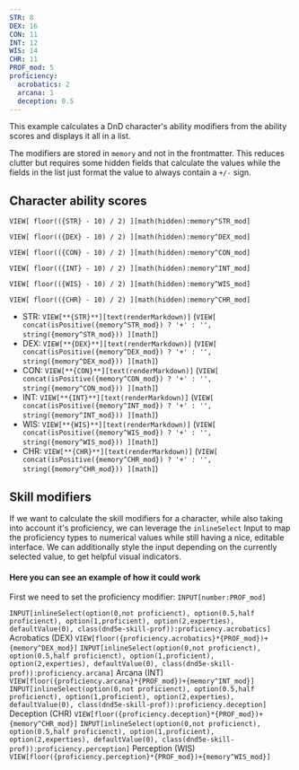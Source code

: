 ```yaml
---
STR: 8
DEX: 16
CON: 11
INT: 12
WIS: 14
CHR: 11
PROF_mod: 5
proficiency:
  acrobatics: 2
  arcana: 1
  deception: 0.5
---
```


This example calculates a DnD character's ability modifiers from the ability scores and displays it all in a list.

The modifiers are stored in `memory` and not in the frontmatter. This reduces clutter but requires some hidden fields that calculate the values while the fields in the list just format the value to always contain a `+/-` sign.


## Character ability scores

```meta-bind
VIEW[ floor(({STR} - 10) / 2) ][math(hidden):memory^STR_mod]
```
```meta-bind
VIEW[ floor(({DEX} - 10) / 2) ][math(hidden):memory^DEX_mod]
```
```meta-bind
VIEW[ floor(({CON} - 10) / 2) ][math(hidden):memory^CON_mod]
```
```meta-bind
VIEW[ floor(({INT} - 10) / 2) ][math(hidden):memory^INT_mod]
```
```meta-bind
VIEW[ floor(({WIS} - 10) / 2) ][math(hidden):memory^WIS_mod]
```
```meta-bind
VIEW[ floor(({CHR} - 10) / 2) ][math(hidden):memory^CHR_mod]
```

- STR: `VIEW[**{STR}**][text(renderMarkdown)]` (`VIEW[ concat(isPositive({memory^STR_mod}) ? '+' : '', string({memory^STR_mod})) ][math]`)
- DEX: `VIEW[**{DEX}**][text(renderMarkdown)]` (`VIEW[ concat(isPositive({memory^DEX_mod}) ? '+' : '', string({memory^DEX_mod})) ][math]`)
- CON: `VIEW[**{CON}**][text(renderMarkdown)]` (`VIEW[ concat(isPositive({memory^CON_mod}) ? '+' : '', string({memory^CON_mod})) ][math]`)
- INT: `VIEW[**{INT}**][text(renderMarkdown)]` (`VIEW[ concat(isPositive({memory^INT_mod}) ? '+' : '', string({memory^INT_mod})) ][math]`)
- WIS: `VIEW[**{WIS}**][text(renderMarkdown)]` (`VIEW[ concat(isPositive({memory^WIS_mod}) ? '+' : '', string({memory^WIS_mod})) ][math]`)
- CHR: `VIEW[**{CHR}**][text(renderMarkdown)]` (`VIEW[ concat(isPositive({memory^CHR_mod}) ? '+' : '', string({memory^CHR_mod})) ][math]`)

## Skill modifiers

If we want to calculate the skill modifiers for a character, while also taking into account it's proficiency, we can leverage the `inlineSelect` Input to map the proficiency types to numerical values while still having a nice, editable interface.
We can additionally style the input depending on the currently selected value, to get helpful visual indicators.

#### Here you can see an example of how it could work

First we need to set the proficiency modifier: `INPUT[number:PROF_mod]`

`INPUT[inlineSelect(option(0,not proficienct), option(0.5,half proficienct), option(1,proficient), option(2,experties), defaultValue(0), class(dnd5e-skill-prof)):proficiency.acrobatics]` Acrobatics (DEX) `VIEW[floor({proficiency.acrobatics}*{PROF_mod})+{memory^DEX_mod}]`
`INPUT[inlineSelect(option(0,not proficienct), option(0.5,half proficienct), option(1,proficient), option(2,experties), defaultValue(0), class(dnd5e-skill-prof)):proficiency.arcana]` Arcana (INT) `VIEW[floor({proficiency.arcana}*{PROF_mod})+{memory^INT_mod}]`
`INPUT[inlineSelect(option(0,not proficienct), option(0.5,half proficienct), option(1,proficient), option(2,experties), defaultValue(0), class(dnd5e-skill-prof)):proficiency.deception]` Deception (CHR) `VIEW[floor({proficiency.deception}*{PROF_mod})+{memory^CHR_mod}]`
`INPUT[inlineSelect(option(0,not proficienct), option(0.5,half proficienct), option(1,proficient), option(2,experties), defaultValue(0), class(dnd5e-skill-prof)):proficiency.perception]` Perception (WIS) `VIEW[floor({proficiency.perception}*{PROF_mod})+{memory^WIS_mod}]`
